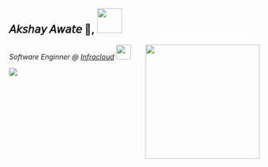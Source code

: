 <h2> 𝘈𝘬𝘴𝘩𝘢𝘺 𝘈𝘸𝘢𝘵𝘦 👋, <img src="https://media.giphy.com/media/mGcNjsfWAjY5AEZNw6/giphy.gif" width="50"></h2>
<p><em>Software Enginner @ <a href="https://www.infracloud.io/">Infracloud</a>
  <img src="https://media.giphy.com/media/WUlplcMpOCEmTGBtBW/giphy.gif" width="30">
  <img align='right' src="https://media.giphy.com/media/M9gbBd9nbDrOTu1Mqx/giphy.gif" width="230">
</em></p>


![](https://visitor-badge.glitch.me/badge?page_id=AkshayAwate)

</br>
<h3 align="center"></h3>
<!-- 
 👨‍💻  𝑨𝒍𝒍 𝒐𝒇 𝒎𝒚 𝒑𝒓𝒐𝒋𝒆𝒄𝒕𝒔 𝒂𝒓𝒆 𝒂𝒗𝒂𝒊𝒍𝒂𝒃𝒍𝒆 𝒂𝒕 [ℎ𝑡𝑡𝑝𝑠://𝑔𝑖𝑡ℎ𝑢𝑏.𝑐𝑜𝑚/𝐴𝑘𝑠ℎ𝑎𝑦𝐴𝑤𝑎𝑡𝑒](ℎ𝑡𝑡𝑝𝑠://𝑔𝑖𝑡ℎ𝑢𝑏.𝑐𝑜𝑚/𝐴𝑘𝑠ℎ𝑎𝑦𝐴𝑤𝑎𝑡𝑒)

 💬 𝑨𝒔𝒌 𝒎𝒆 𝒂𝒃𝒐𝒖𝒕  𝑷𝒚𝒕𝒉𝒐𝒏,𝑻𝒆𝒓𝒓𝒂𝒇𝒐𝒓𝒎, 𝑫𝒐𝒄𝒌𝒆𝒓, 𝑲𝒖𝒃𝒆𝒓𝒏𝒆𝒕𝒆𝒔, 𝑷𝒓𝒐𝒎𝒆𝒕𝒉𝒆𝒖𝒔, 𝑮𝒓𝒂𝒇𝒂𝒏𝒂, 𝑯𝒆𝒍𝒎, 𝑨𝑾𝑺 , 𝑬𝑳𝑲

 📫  𝑯𝒐𝒘 𝒕𝒐 𝒓𝒆𝒂𝒄𝒉 𝒎𝒆 𝒂𝒌𝒔𝒉𝒂𝒚𝒂𝒘𝒂𝒕𝒆𝟐𝟎𝟏𝟐@𝒈𝒎𝒂𝒊𝒍.𝒄𝒐𝒎
 
 📄 𝑲𝒏𝒐𝒘 𝒂𝒃𝒐𝒖𝒕 𝒎𝒚 𝒆𝒙𝒑𝒆𝒓𝒊𝒆𝒏𝒄𝒆𝒔 [𝒉𝒕𝒕𝒑𝒔://𝒘𝒘𝒘.𝒍𝒊𝒏𝒌𝒆𝒅𝒊𝒏.𝒄𝒐𝒎/𝒊𝒏/𝒂𝒌𝒔𝒉𝒂𝒚-𝒂𝒘𝒂𝒕𝒆-𝒃𝒂𝟓𝒂𝟖𝟑𝟏𝟑𝟏/](𝒉𝒕𝒕𝒑𝒔://𝒘𝒘𝒘.𝒍𝒊𝒏𝒌𝒆𝒅𝒊𝒏.𝒄𝒐𝒎/𝒊𝒏/𝒂𝒌𝒔𝒉𝒂𝒚-𝒂𝒘𝒂𝒕𝒆-𝒃𝒂𝟓𝒂𝟖𝟑𝟏𝟑𝟏/) 

<em>**Certifications:**</em>
```
<div data-iframe-width="150" data-iframe-height="270" data-share-badge-id="25dc1d59-a331-4895-be93-942032f26919" data-share-badge-host="https://www.credly.com"></div><script type="text/javascript" async src="//cdn.credly.com/assets/utilities/embed.js"></script>
<div data-iframe-width="150" data-iframe-height="270" data-share-badge-id="d32c1593-7686-4a9b-a495-7aa3d513daf1" data-share-badge-host="https://www.credly.com"></div><script type="text/javascript" async src="//cdn.credly.com/assets/utilities/embed.js"></script>
<div data-iframe-width="150" data-iframe-height="270" data-share-badge-id="b779d9cc-51eb-4c94-a1f4-f7cea39192a6" data-share-badge-host="https://www.credly.com"></div><script type="text/javascript" async src="//cdn.credly.com/assets/utilities/embed.js"></script>
</div>
``` -->


